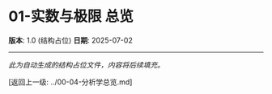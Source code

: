 # 01-实数与极限 总览

**版本**: 1.0 (结构占位)
**日期**: 2025-07-02

---

*此为自动生成的结构占位文件，内容将后续填充。*

[返回上一级: ../00-04-分析学总览.md]
